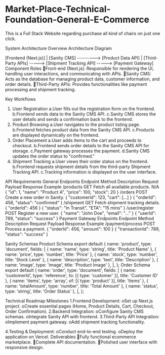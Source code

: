 # Market-Place-Technical-Foundation-General-E-Commerce
This is a Full Stack Website regarding purchase all kind of chairs on just one click.

System Architecture Overview
Architecture Diagram


[Frontend (Next.js)]
       |
[Sanity CMS] ---------> [Product Data API]
       |
[Third-Party APIs] -----> [Shipment Tracking API]
                          -----> [Payment Gateway]
Component Roles
Front-end (Next.js): Responsible for rendering the UI, handling user interactions, and communicating with APIs.
Sanity CMS: Acts as the database for managing product data, customer information, and order details.
Third-Party APIs: Provides functionalities like payment processing and shipment tracking.

Key Workflows
1. User Registration
a.User fills out the registration form on the frontend.
b.Frontend sends data to the Sanity CMS API.
c.Sanity CMS stores the user details and sends a confirmation back to the frontend.
2. Product Browsing
a.User navigates to the product listing page.
b.Frontend fetches product data from the Sanity CMS API.
c.Products are displayed dynamically on the frontend.
3. Order Placement
a.User adds items to the cart and proceeds to checkout.
b.Frontend sends order details to the Sanity CMS API for storage.
c.Payment gateway processes the payment.
d.Sanity CMS updates the order status to "confirmed."
4. Shipment Tracking
a.User views their order status on the frontend.
b.Frontend requests shipment details from the third-party Shipment Tracking API.
c.Tracking information is displayed on the user interface.

API Requirements
General Endpoints
Endpoint	Method	Description	Request Payload	Response Example
/products	GET	Fetch all available products.	N/A	{ "id": 1, "name": "Product A", "price": 100, "stock": 20 }
/orders	POST	Create a new order in Sanity.	{ "customerId": 123, "cart": [...] }	{ "orderId": 456, "status": "confirmed" }
/shipment	GET	Fetch shipment tracking details.	{ "orderId": 456 }	{ "status": "In Transit", "ETA": "15 mins" }
/user/register	POST	Register a new user.	{ "name": "John Doe", "email": "..." }	{ "userId": 789, "status": "success" }
Payment Gateway Endpoints
Endpoint	Method	Description	Request Payload	Response Example
/payment/process	POST	Process a payment.	{ "orderId": 456, "amount": 100 }	{ "transactionId": 789, "status": "success" }



Sanity Schemas
Product Schema
export default {
  name: 'product',
  type: 'document',
  fields: [
    { name: 'name', type: 'string', title: 'Product Name' },
    { name: 'price', type: 'number', title: 'Price' },
    { name: 'stock', type: 'number', title: 'Stock Level' },
    { name: 'description', type: 'text', title: 'Description' },
    { name: 'image', type: 'image', title: 'Product Image' },
  ],
};
Order Schema
export default {
  name: 'order',
  type: 'document',
  fields: [
    { name: 'customerId', type: 'reference', to: [{ type: 'customer' }], title: 'Customer ID' },
    { name: 'items', type: 'array', of: [{ type: 'product' }], title: 'Items' },
    { name: 'totalAmount', type: 'number', title: 'Total Amount' },
    { name: 'status', type: 'string', title: 'Order Status' },
  ],
};

Technical Roadmap
Milestones
1.Frontend Development: 
oSet up Next.js project.
oCreate essential pages (Home, Product Details, Cart, Checkout, Order Confirmation).
2.Backend Integration: 
oConfigure Sanity CMS schemas.
oIntegrate Sanity API with frontend.
3.Third-Party API Integration: 
oImplement payment gateway.
oAdd shipment tracking functionality.

4.Testing & Deployment: 
oConduct end-to-end testing.
oDeploy the application on Vercel.
Deliverables
Fully functional ecommerce marketplace.
Complete API documentation.
Polished user interface with responsive design.

